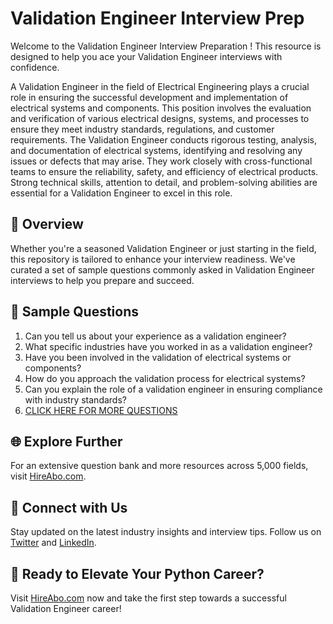 # Validation Engineer Interview Prep

Welcome to the Validation Engineer Interview Preparation ! This resource is designed to help you ace your Validation Engineer interviews with confidence.

A Validation Engineer in the field of Electrical Engineering plays a crucial role in ensuring the successful development and implementation of electrical systems and components. This position involves the evaluation and verification of various electrical designs, systems, and processes to ensure they meet industry standards, regulations, and customer requirements. The Validation Engineer conducts rigorous testing, analysis, and documentation of electrical systems, identifying and resolving any issues or defects that may arise. They work closely with cross-functional teams to ensure the reliability, safety, and efficiency of electrical products. Strong technical skills, attention to detail, and problem-solving abilities are essential for a Validation Engineer to excel in this role.

## 🚀 Overview

Whether you're a seasoned Validation Engineer or just starting in the field, this repository is tailored to enhance your interview readiness. We've curated a set of sample questions commonly asked in Validation Engineer interviews to help you prepare and succeed.

## 📝 Sample Questions

1. Can you tell us about your experience as a validation engineer?
2. What specific industries have you worked in as a validation engineer?
3. Have you been involved in the validation of electrical systems or components?
4. How do you approach the validation process for electrical systems?
5. Can you explain the role of a validation engineer in ensuring compliance with industry standards?
6. [CLICK HERE FOR MORE QUESTIONS](https://hireabo.com/job/3_2_21/Validation%20Engineer)

## 🌐 Explore Further

For an extensive question bank and more resources across 5,000 fields, visit [HireAbo.com](https://www.hireabo.com).

## 📱 Connect with Us

Stay updated on the latest industry insights and interview tips. Follow us on [Twitter](https://twitter.com/hireabo) and [LinkedIn](https://www.linkedin.com/in/hire-abo-3609972a8/).

## 🚀 Ready to Elevate Your Python Career?

Visit [HireAbo.com](https://www.hireabo.com) now and take the first step towards a successful Validation Engineer career!